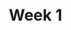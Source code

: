 ---
title: Week 1
weekNumber: 1
days:
- date: 2023-01-17
  events:
    ? '**Lecture 1**{: .label .label-lecture } [Introduction](lecture/lec01)'
    : '[Ch. 1](https://ds100.org/course-notes/intro_lec/introduction.html)'
    ? '**Lecture Participation 1**{: .label .label-survey } <base target="_blank"> [Lecture Participation 1]()'
    : ''
- date: 2023-01-19
  events:
    ? '**Lecture 2**{: .label .label-lecture } Pandas I'
    : '[Ch. 2](https://ds100.org/course-notes/pandas_1/pandas_1.html)'
    ? '**Lecture Participation 2**{: .label .label-survey }'
    : ''
- date: 2023-01-20
  events:
      ? '**Lab 1**{: .label .label-lab } Prerequisite Refresher'
      ? '**Homework 1**{: .label .label-hw } Jupyter Refresher'
---
